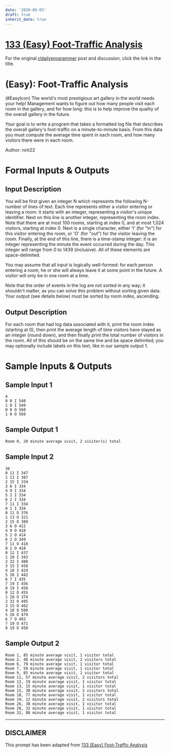 ```yaml
---
date: '2020-05-03'
draft: true
inherit_date: true
---
```


# [133 (Easy) Foot-Traffic Analysis](https://www.reddit.com/r/dailyprogrammer/comments/1iambu/071513_challenge_133_easy_foottraffic_analysis/)

For the original [r/dailyprogrammer](https://www.reddit.com/r/dailyprogrammer/) post and discussion, click the link in the title.

#  (Easy): Foot-Traffic Analysis
(#EasyIcon)
The world's most prestigious art gallery in the world needs your help! Management wants to figure out how many people visit each room in the gallery, and for how long: this is to help improve the quality of the overall gallery in the future.

Your goal is to write a program that takes a formatted log file that describes the overall gallery's foot-traffic on a minute-to-minute basis. From this data you must compute the average time spent in each room, and how many visitors there were in each room.

Author: nint22

# Formal Inputs & Outputs
## Input Description
You will be first given an integer N which represents the following N-number of lines of text. Each line represents either a visitor entering or leaving a room: it starts with an integer, representing a visitor's unique identifier. Next on this line is another integer, representing the room index. Note that there are at most 100 rooms, starting at index 0, and at most 1,024 visitors, starting at index 0. Next is a single character, either 'I' (for "In") for this visitor entering the room, or 'O' (for "out") for the visitor leaving the room. Finally, at the end of this line, there is a time-stamp integer: it is an integer representing the minute the event occurred during the day. This integer will range from 0 to 1439 (inclusive). All of these elements are space-delimited.

You may assume that all input is logically well-formed: for each person entering a room, he or she will always leave it at some point in the future. A visitor will only be in one room at a time.

Note that the order of events in the log are not sorted in any way; it shouldn't matter, as you can solve this problem without sorting given data. Your output (see details below) must be sorted by room index, ascending.

## Output Description
For each room that had log data associated with it, print the room index (starting at 0), then print the average length of time visitors have stayed as an integer (round down), and then finally print the total number of visitors in the room. All of this should be on the same line and be space delimited; you may optionally include labels on this text, like in our sample output 1.

# Sample Inputs & Outputs
## Sample Input 1

```
4
0 0 I 540
1 0 I 540
0 0 O 560
1 0 O 560
```
## Sample Output 1

```
Room 0, 20 minute average visit, 2 visitor(s) total
```
## Sample Input 2

```
36
0 11 I 347
1 13 I 307
2 15 I 334
3 6 I 334
4 9 I 334
5 2 I 334
6 2 I 334
7 11 I 334
8 1 I 334
0 11 O 376
1 13 O 321
2 15 O 389
3 6 O 412
4 9 O 418
5 2 O 414
6 2 O 349
7 11 O 418
8 1 O 418
0 12 I 437
1 28 I 343
2 32 I 408
3 15 I 458
4 18 I 424
5 26 I 442
6 7 I 435
7 19 I 456
8 19 I 450
0 12 O 455
1 28 O 374
2 32 O 495
3 15 O 462
4 18 O 500
5 26 O 479
6 7 O 493
7 19 O 471
8 19 O 458
```
## Sample Output 2

```
Room 1, 85 minute average visit, 1 visitor total
Room 2, 48 minute average visit, 2 visitors total
Room 6, 79 minute average visit, 1 visitor total
Room 7, 59 minute average visit, 1 visitor total
Room 9, 85 minute average visit, 1 visitor total
Room 11, 57 minute average visit, 2 visitors total
Room 12, 19 minute average visit, 1 visitor total
Room 13, 15 minute average visit, 1 visitor total
Room 15, 30 minute average visit, 2 visitors total
Room 18, 77 minute average visit, 1 visitor total
Room 19, 12 minute average visit, 2 visitors total
Room 26, 38 minute average visit, 1 visitor total
Room 28, 32 minute average visit, 1 visitor total
Room 32, 88 minute average visit, 1 visitor total
```

----
## **DISCLAIMER**
This prompt has been adapted from [133 [Easy] Foot-Traffic Analysis](https://www.reddit.com/r/dailyprogrammer/comments/1iambu/071513_challenge_133_easy_foottraffic_analysis/
)
